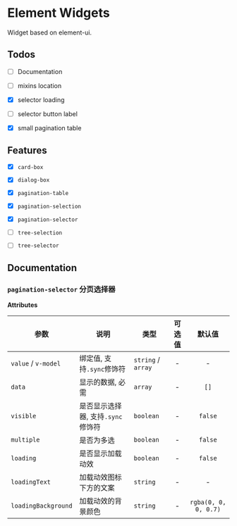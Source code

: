 # Element Widgets

Widget based on element-ui.

## Todos

- [ ] Documentation

- [ ] mixins location

- [X] selector loading

- [ ] selector button label

- [X] small pagination table

## Features

- [X] `card-box`

- [X] `dialog-box`

- [X] `pagination-table`

- [X] `pagination-selection`

- [X] `pagination-selector`

- [ ] `tree-selection`

- [ ] `tree-selector`

## Documentation

### `pagination-selector` 分页选择器

**Attributes**

| 参数 | 说明 | 类型 | 可选值 | 默认值 |
| --- | --- | --- | :---: | :---: |
| `value` / `v-model` | 绑定值, 支持`.sync`修饰符 | `string` / `array` | - | - |
| `data` | 显示的数据, 必需 | `array` | - | `[]` |
| `visible` | 是否显示选择器, 支持`.sync`修饰符 | `boolean` | - | `false` |
| `multiple` | 是否为多选 | `boolean` | - | `false` |s
| `loading` | 是否显示加载动效 | `boolean` | - | `false` |
| `loadingText` | 加载动效图标下方的文案 | `string` | - | - |
| `loadingBackground` | 加载动效的背景颜色 | `string` | - | `rgba(0, 0, 0, 0.7)` |
